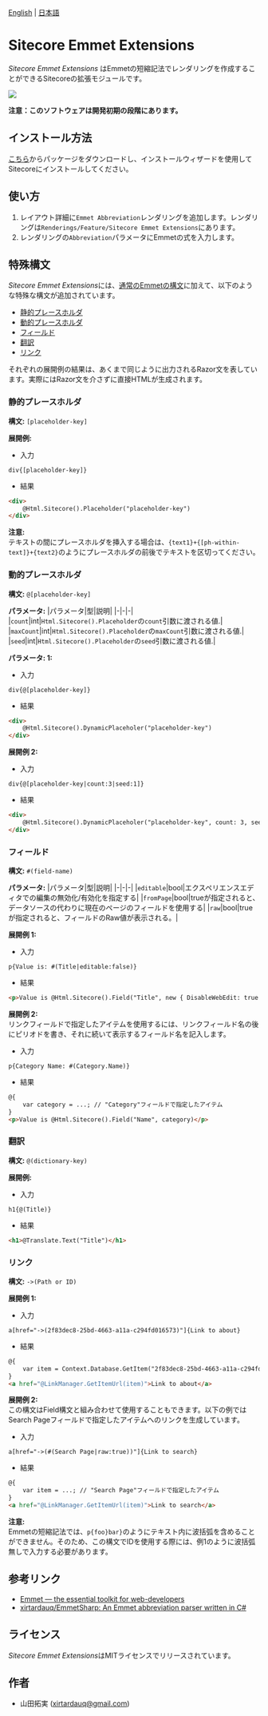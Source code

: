 ﻿[English](./README.md) | [日本語](./README.ja.md)

# Sitecore Emmet Extensions
*Sitecore Emmet Extensions* はEmmetの短縮記法でレンダリングを作成することができるSitecoreの拡張モジュールです。

![](./img/demo.gif)

**注意：このソフトウェアは開発初期の段階にあります。**

## インストール方法
[こちら](https://github.com/xirtardauq/flexible-container/releases)からパッケージをダウンロードし、インストールウィザードを使用してSitecoreにインストールしてください。

## 使い方
1. レイアウト詳細に`Emmet Abbreviation`レンダリングを追加します。レンダリングは`Renderings/Feature/Sitecore Emmet Extensions`にあります。
1. レンダリングの`Abbreviation`パラメータにEmmetの式を入力します。

## 特殊構文
*Sitecore Emmet Extensions*には、[通常のEmmetの構文](https://github.com/xirtardauq/EmmetSharp)に加えて、以下のような特殊な構文が追加されています。

- [静的プレースホルダ](#user-content-静的プレースホルダ)
- [動的プレースホルダ](#user-content-動的プレースホルダ)
- [フィールド](#user-content-フィールド)
- [翻訳](#user-content-翻訳)
- [リンク](#user-content-リンク)

それぞれの展開例の結果は、あくまで同じように出力されるRazor文を表しています。実際にはRazor文を介さずに直接HTMLが生成されます。

### 静的プレースホルダ
**構文:** `[placeholder-key]`

**展開例:**  

- 入力
```
div{[placeholder-key]}
```

- 結果
```html
<div>
    @Html.Sitecore().Placeholder("placeholder-key")
</div>
```

**注意:**  
テキストの間にプレースホルダを挿入する場合は、`{text1}+{[ph-within-text]}+{text2}`のようにプレースホルダの前後でテキストを区切ってください。

### 動的プレースホルダ
**構文:** `@[placeholder-key]`

**パラメータ:**
|パラメータ|型|説明|
|-|-|-|
|`count`|int|`Html.Sitecore().Placeholder`の`count`引数に渡される値.|
|`maxCount`|int|`Html.Sitecore().Placeholder`の`maxCount`引数に渡される値.|
|`seed`|int|`Html.Sitecore().Placeholder`の`seed`引数に渡される値.|

**パラメータ: 1:**  
- 入力
```
div{@[placeholder-key]}
```

- 結果
```html
<div>
    @Html.Sitecore().DynamicPlaceholer("placeholder-key")
</div>
```

**展開例 2:**  
- 入力
```
div{@[placeholder-key|count:3|seed:1]}
```

- 結果
```html
<div>
    @Html.Sitecore().DynamicPlaceholer("placeholder-key", count: 3, seed: 1)
</div>
```

### フィールド
**構文:** `#(field-name)`

**パラメータ:**
|パラメータ|型|説明|
|-|-|-|
|`editable`|bool|エクスペリエンスエディタでの編集の無効化/有効化を指定する|
|`fromPage`|bool|trueが指定されると、データソースの代わりに現在のページのフィールドを使用する|
|`raw`|bool|trueが指定されると、フィールドのRaw値が表示される。|

**展開例 1:**
- 入力
```
p{Value is: #(Title|editable:false)}
```

- 結果
```html
<p>Value is @Html.Sitecore().Field("Title", new { DisableWebEdit: true })</p>
```

**展開例 2:**  
リンクフィールドで指定したアイテムを使用するには、リンクフィールド名の後にピリオドを書き、それに続いて表示するフィールド名を記入します。

- 入力
```
p{Category Name: #(Category.Name)}
```

- 結果
```html
@{
    var category = ...; // "Category"フィールドで指定したアイテム
}
<p>Value is @Html.Sitecore().Field("Name", category)</p>
```

### 翻訳
**構文:** `@(dictionary-key)`

**展開例:**
- 入力
```
h1{@(Title)}
```

- 結果
```html
<h1>@Translate.Text("Title")</h1>
```

### リンク
**構文:** `->(Path or ID)`

**展開例 1:**
- 入力
```
a[href="->(2f83dec8-25bd-4663-a11a-c294fd016573)"]{Link to about}
```

- 結果
```html
@{
    var item = Context.Database.GetItem("2f83dec8-25bd-4663-a11a-c294fd016573");
}
<a href="@LinkManager.GetItemUrl(item)">Link to about</a>
```

**展開例 2:**  
この構文はField構文と組み合わせて使用することもできます。以下の例ではSearch Pageフィールドで指定したアイテムへのリンクを生成しています。

- 入力
```
a[href="->(#(Search Page|raw:true))"]{Link to search}
```

- 結果
```html
@{
    var item = ...; // "Search Page"フィールドで指定したアイテム
}
<a href="@LinkManager.GetItemUrl(item)">Link to search</a>
```

**注意:**  
Emmetの短縮記法では、`p{foo}bar}`のようにテキスト内に波括弧を含めることができません。そのため、この構文でIDを使用する際には、例1のように波括弧無しで入力する必要があります。

## 参考リンク
- [Emmet &#8212; the essential toolkit for web-developers](https://emmet.io/)
- [xirtardauq/EmmetSharp: An Emmet abbreviation parser written in C#](https://github.com/xirtardauq/EmmetSharp)

## ライセンス
*Sitecore Emmet Extensions*はMITライセンスでリリースされています。

## 作者
- 山田拓実 (xirtardauq@gmail.com)
